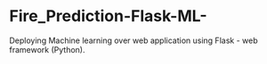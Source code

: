 # Fire_Prediction-Flask-ML-
Deploying Machine learning over web application using Flask - web framework (Python).
